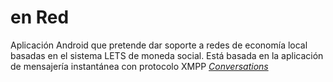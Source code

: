 ﻿# en Red

Aplicación Android que pretende dar soporte a redes de economía local basadas en el sistema LETS de moneda social.
Está basada en la aplicación de mensajería instantánea con protocolo XMPP <a href="https://github.com/siacs/Conversations"><i>Conversations</i></a>